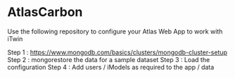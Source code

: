 # AtlasCarbon
Use the following repository to configure your Atlas Web App to work with iTwin

Step 1 : https://www.mongodb.com/basics/clusters/mongodb-cluster-setup
Step 2 : mongorestore the data for a sample dataset 
Step 3 : Load the configuration
Step 4 : Add users / iModels as required to the app / data

